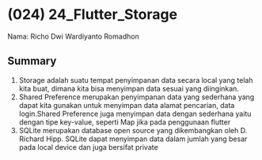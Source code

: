# (024) 24_Flutter_Storage

Nama: Richo Dwi Wardiyanto Romadhon

## Summary


1. Storage adalah suatu tempat penyimpanan data secara local yang telah kita buat, dimana kita bisa menyimpan data sesuai yang diinginkan.
2. Shared Preference merupakan penyimpanan data yang sederhana yang dapat kita gunakan untuk menyimpan data alamat pencarian, data login.Shared Preference juga menyimpan data dengan sederhana yaitu dengan tipe key-value, seperti Map jika pada penggunaan flutter
3. SQLite merupakan database open source yang dikembangkan oleh D. Richard Hipp. SQLite dapat menyimpan data dalam jumlah yang besar pada local device dan juga bersifat private
